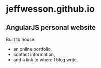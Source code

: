 jeffwesson.github.io
====================

## AngularJS personal website

Built to house:
 - an online portfolio,
 - contact information,
 - and a link to where I ~~blog~~ write.
